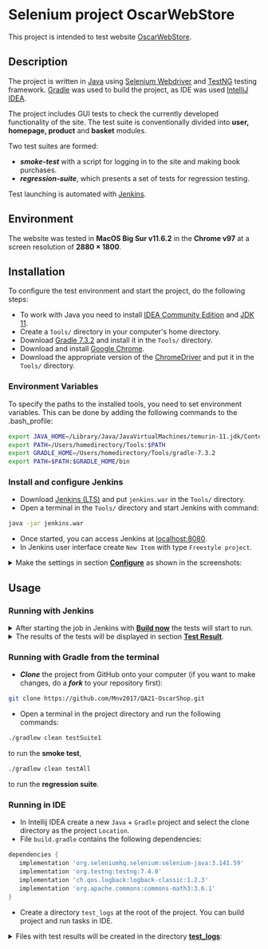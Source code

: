 # Selenium project OscarWebStore

This project is intended to test website [OscarWebStore][OscarWebStore].

## Description

The project is written in [Java][Java] using [Selenium Webdriver][Selenium] and [TestNG][TestNG] testing framework.
[Gradle][Gradle] was used to build the project, as IDE was used [IntelliJ IDEA][IDE].

The project includes GUI tests to check the currently developed functionality of the site. The test suite is conventionally divided into **user, homepage, product** and **basket** modules.

Two test suites are formed:
- ***smoke-test*** with a script for logging in to the site and making book purchases.
- ***regression-suite***, which presents a set of tests for regression testing.

Test launching is automated with [Jenkins][Jenkins].

## Environment

The website was tested in **MacOS Big Sur v11.6.2** in the **Chrome v97** at a screen resolution of **2880 × 1800**.

## Installation

To configure the test environment and start the project, do the following steps:

* To work with Java you need to install [IDEA Community Edition][Idea]
  and [JDK 11][JDK].
* Create a `Tools/` directory in your computer's home directory.
* Download [Gradle 7.3.2][Gradle 7.3.2] and install it in the `Tools/` directory.
* Download and install [Google Chrome][Chrome].
* Download the appropriate version of the [ChromeDriver][ChromeDriver] and put it in the `Tools/` directory.

### Environment Variables

To specify the paths to the installed tools, you need to set environment variables.
This can be done by adding the following commands to the .bash_profile:

 ```bash
export JAVA_HOME=/Library/Java/JavaVirtualMachines/temurin-11.jdk/Contents/Home
export PATH=/Users/homedirectory/Tools:$PATH
export GRADLE_HOME=/Users/homedirectory/Tools/gradle-7.3.2
export PATH=$PATH:$GRADLE_HOME/bin
 ```
### Install and configure Jenkins

* Download [Jenkins (LTS)][Jenkins LTS] and put `jenkins.war` in the `Tools/` directory.
* Open a terminal in the `Tools/` directory and start Jenkins with command:
``` bash
java -jar jenkins.war
```
* Once started, you can access Jenkins at [localhost:8080](http://localhost:8080).
* In Jenkins user interface create `New Item` with type `Freestyle project`.

<details>
 <summary> Make the settings in section <strong><ins>Configure</ins></strong> as shown in the screenshots:</summary>
  <br/>

![Source Code Management](https://github.com/Mnv2017/QA21-OscarShop/blob/main/images/Jenkins1.png)

![Build](https://github.com/Mnv2017/QA21-OscarShop/blob/main/images/Jenkins2.png)

![Post-Build-Actions](https://github.com/Mnv2017/QA21-OscarShop/blob/main/images/Jenkins4.png)

 </details>

## Usage

### Running with Jenkins
<details>
 <summary> After starting the job in Jenkins with <strong><ins>Build now</ins></strong> the tests will start to run. </summary>
 <br/>

![Source Code Management](https://github.com/Mnv2017/QA21-OscarShop/blob/main/images/Jenkins%20Results%2013.png)

 </details>

<details>
 <summary> The results of the tests will be displayed in section <strong><ins>Test Result</ins></strong>. </summary>
 <br/>

![Source Code Management](https://github.com/Mnv2017/QA21-OscarShop/blob/main/images/JResults2-2.png)

 </details>

### Running with Gradle from the terminal

* ***Clone*** the project from GitHub onto your computer (if you want to make changes, do a ***fork*** to your repository first):
 ```bash
 git clone https://github.com/Mnv2017/QA21-OscarShop.git
 ```
* Open a terminal in the project directory and run the following commands:
```bash
./gradlew clean testSuite1
```
to run the **smoke test**,

```bash
./gradlew clean testAll
```
to run the **regression suite**.

### Running in IDE

* In Intellij IDEA create a new `Java` + `Gradle` project and select the clone directory as the project `Location`.
* File `build.gradle` contains the following dependencies:
 ```groovy
 dependencies {
    implementation 'org.seleniumhq.selenium:selenium-java:3.141.59'
    implementation 'org.testng:testng:7.4.0'
    implementation 'ch.qos.logback:logback-classic:1.2.3'
    implementation 'org.apache.commons:commons-math3:3.6.1'
}
 ```
* Create a directory `test_logs` at the root of the project. You can build project and run tasks in IDE.
 <details>
 <summary>Files with test results will be created in the directory <strong><ins>test_logs</ins></strong>: </summary>
 <br/>

![Log-files](https://github.com/Mnv2017/QA21-OscarShop/blob/main/images/IDEA-Log.png)

 </details>


[OscarWebStore]: https://selenium1py.pythonanywhere.com/en-gb/

[Gradle]: https://gradle.org/

[Gradle 7.3.2]: https://gradle.org/releases/

[java]: https://www.java.com/en/

[Selenium]: https://www.selenium.dev/

[TestNG]: https://testng.org/doc/index.html

[Jenkins]: https://www.jenkins.io/

[Jenkins LTS]: https://www.jenkins.io/download/

[IDE]: https://www.jetbrains.com/idea/

[Idea]: https://www.jetbrains.com/idea/download/#section=mac

[JDK]: https://adoptium.net/?variant=openjdk11&jvmVariant=hotspot

[Chromedriver]: https://sites.google.com/chromium.org/driver/

[Chrome]: https://www.google.com/chrome/
